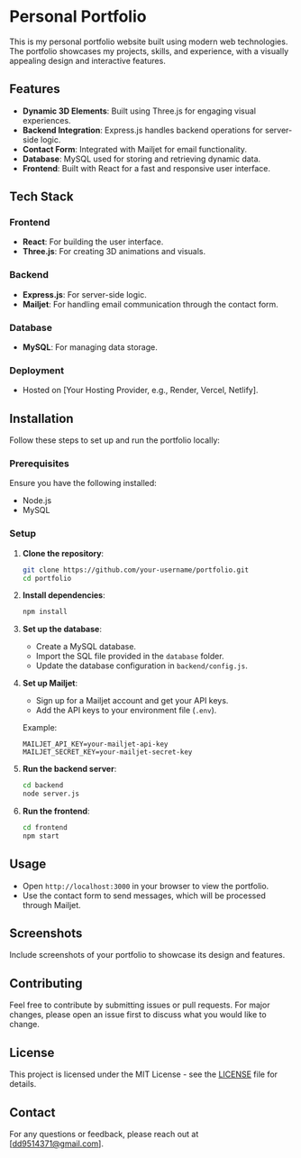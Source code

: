 # Personal Portfolio

This is my personal portfolio website built using modern web technologies. The portfolio showcases my projects, skills, and experience, with a visually appealing design and interactive features.

## Features

- **Dynamic 3D Elements**: Built using Three.js for engaging visual experiences.
- **Backend Integration**: Express.js handles backend operations for server-side logic.
- **Contact Form**: Integrated with Mailjet for email functionality.
- **Database**: MySQL used for storing and retrieving dynamic data.
- **Frontend**: Built with React for a fast and responsive user interface.

## Tech Stack

### Frontend
- **React**: For building the user interface.
- **Three.js**: For creating 3D animations and visuals.

### Backend
- **Express.js**: For server-side logic.
- **Mailjet**: For handling email communication through the contact form.

### Database
- **MySQL**: For managing data storage.

### Deployment
- Hosted on [Your Hosting Provider, e.g., Render, Vercel, Netlify].

## Installation

Follow these steps to set up and run the portfolio locally:

### Prerequisites
Ensure you have the following installed:
- Node.js
- MySQL

### Setup

1. **Clone the repository**:
   ```bash
   git clone https://github.com/your-username/portfolio.git
   cd portfolio
   ```

2. **Install dependencies**:
   ```bash
   npm install
   ```

3. **Set up the database**:
   - Create a MySQL database.
   - Import the SQL file provided in the `database` folder.
   - Update the database configuration in `backend/config.js`.

4. **Set up Mailjet**:
   - Sign up for a Mailjet account and get your API keys.
   - Add the API keys to your environment file (`.env`).
   
   Example:
   ```env
   MAILJET_API_KEY=your-mailjet-api-key
   MAILJET_SECRET_KEY=your-mailjet-secret-key
   ```

5. **Run the backend server**:
   ```bash
   cd backend
   node server.js
   ```

6. **Run the frontend**:
   ```bash
   cd frontend
   npm start
   ```

## Usage

- Open `http://localhost:3000` in your browser to view the portfolio.
- Use the contact form to send messages, which will be processed through Mailjet.

## Screenshots

Include screenshots of your portfolio to showcase its design and features.

## Contributing

Feel free to contribute by submitting issues or pull requests. For major changes, please open an issue first to discuss what you would like to change.

## License

This project is licensed under the MIT License - see the [LICENSE](LICENSE) file for details.

## Contact

For any questions or feedback, please reach out at [dd9514371@gmail.com].
